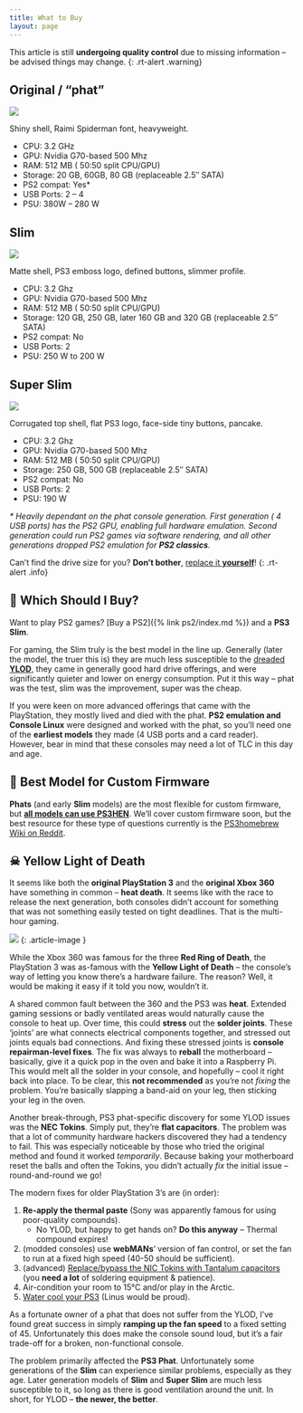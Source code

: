 ```yaml
---
title: What to Buy
layout: page
---
```


This article is still **undergoing quality control** due to missing information – be advised things may change.
{: .rt-alert .warning}

<div class="container rt-columncase">
<div class="row align-items-start">

<div class="col" markdown="1">

## Original / “phat”

![](/assets/img/1280px-PS3-Fat-Console-Vert.webp)

Shiny shell, Raimi Spiderman font, heavyweight.

* CPU: 3.2 GHz
* GPU: Nvidia G70-based 500 Mhz
* RAM: 512 MB ( 50:50 split CPU/GPU)
* Storage: 20 GB, 60GB, 80 GB (replaceable 2.5″ SATA)
* PS2 compat: Yes\*
* USB Ports: 2 – 4
* PSU: 380W – 280 W

</div><div class="col" markdown="1">

## Slim

![](/assets/img/800px-PS3-Slim-Console-Vert.webp)

Matte shell, PS3 emboss logo, defined buttons, slimmer profile.

* CPU: 3.2 Ghz
* GPU: Nvidia G70-based 500 Mhz
* RAM: 512 MB ( 50:50 split CPU/GPU)
* Storage: 120 GB, 250 GB, later 160 GB and 320 GB (replaceable 2.5″ SATA)
* PS2 compat: No
* USB Ports: 2
* PSU: 250 W to 200 W

</div><div class="col" markdown="1">

## Super Slim

![](/assets/img/1920px-Sony-PlayStation-PS3-SuperSlim-Console-FL.webp)

Corrugated top shell, flat PS3 logo, face-side tiny buttons, pancake.

* CPU: 3.2 Ghz
* GPU: Nvidia G70-based 500 Mhz
* RAM: 512 MB ( 50:50 split CPU/GPU)
* Storage: 250 GB, 500 GB (replaceable 2.5″ SATA)
* PS2 compat: No
* USB Ports: 2
* PSU: 190 W

</div>

</div>
</div>

_\* Heavily dependant on the phat console generation. First generation ( 4 USB ports) has the PS2 GPU, enabling full hardware emulation. Second generation could run PS2 games via software rendering, and all other generations dropped PS2 emulation for **PS2 classics**._

Can’t find the drive size for you? **Don’t bother**, [replace it **yourself**](https://www.ifixit.com/Guide/PlayStation+3+Slim+Hard+Drive+Replacement/3223)!
{: .rt-alert .info}

## 🤔 Which Should I Buy?

Want to play PS2 games? [Buy a PS2]({% link ps2/index.md %}) and a **PS3 Slim**.

For gaming, the Slim truly is the best model in the line up. Generally (later the model, the truer this is) they are much less susceptible to the [dreaded **YLOD**](#YLOD), they came in generally good hard drive offerings, and were significantly quieter and lower on energy consumption. Put it this way – phat was the test, slim was the improvement, super was the cheap.

If you were keen on more advanced offerings that came with the PlayStation, they mostly lived and died with the phat. **PS2 emulation and Console Linux** were designed and worked with the phat, so you’ll need one of the **earliest models** they made (4 USB ports and a card reader). However, bear in mind that these consoles may need a lot of TLC in this day and age.

## 🤫 Best Model for Custom Firmware

**Phats** (and early **Slim** models) are the most flexible for custom firmware, but **[all models can use PS3HEN](https://youtu.be/xGS_Ryx_7r8)**. We’ll cover custom firmware soon, but the best resource for these type of questions currently is the [PS3homebrew Wiki on Reddit](https://www.reddit.com/r/ps3homebrew/wiki/index).

## ☠ Yellow Light of Death

It seems like both the **original PlayStation 3** and the **original Xbox 360** have something in common – **heat death**. It seems like with the race to release the next generation, both consoles didn’t account for something that was not something easily tested on tight deadlines. That is the multi-hour gaming.

![](/assets/img/ps3thisisfine.webp)
{: .article-image }

While the Xbox 360 was famous for the three **Red Ring of Death**, the PlayStation 3 was as-famous with the **Yellow Light of Death** – the console’s way of letting you know there’s a hardware failure. The reason? Well, it would be making it easy if it told you now, wouldn’t it.

A shared common fault between the 360 and the PS3 was **heat**. Extended gaming sessions or badly ventilated areas would naturally cause the console to heat up. Over time, this could **stress** out the **solder joints**. These ‘joints’ are what connects electrical components together, and stressed out joints equals bad connections. And fixing these stressed joints is **console repairman-level fixes**. The fix was always to **reball** the motherboard – basically, give it a quick pop in the oven and bake it into a Raspberry Pi. This would melt all the solder in your console, and hopefully – cool it right back into place. To be clear, this **not recommended** as you’re not _fixing_ the problem. You’re basically slapping a band-aid on your leg, then sticking your leg in the oven.

Another break-through, PS3 phat-specific discovery for some YLOD issues was the **NEC Tokins**. Simply put, they’re **flat capacitors**. The problem was that a lot of community hardware hackers discovered they had a tendency to fail. This was especially noticeable by those who tried the original method and found it worked _temporarily_. Because baking your motherboard reset the balls and often the Tokins, you didn’t actually _fix_ the initial issue – round-and-round we go!

The modern fixes for older PlayStation 3’s are (in order):

1. **Re-apply the thermal paste** (Sony was apparently famous for using poor-quality compounds).
   * No YLOD, but happy to get hands on? **Do this anyway** – Thermal compound expires!
2. (modded consoles) use **webMANs**‘ version of fan control, or set the fan to run at a fixed high speed (40-50 should be sufficient).
3. (advanced) [Replace/bypass the NIC Tokins with Tantalum capacitors](https://www.psx-place.com/threads/tutorial-research-nec-tokin-capacitors-replacement-ylod-fix.25260/) (you **need a lot** of soldering equipment & patience).
4. Air-condition your room to 15°C and/or play in the Arctic.
5. [Water cool your PS3](https://www.gearfuse.com/water-cooled-ps3-someone-was-bound-to-do-it/) (Linus would be proud).

As a fortunate owner of a phat that does not suffer from the YLOD, I’ve found great success in simply **ramping up the fan speed** to a fixed setting of 45. Unfortunately this does make the console sound loud, but it’s a fair trade-off for a broken, non-functional console.

The problem primarily affected the **PS3 Phat**. Unfortunately some generations of the **Slim** can experience similar problems, especially as they age. Later generation models of **Slim** and **Super Slim** are much less susceptible to it, so long as there is good ventilation around the unit. In short, for YLOD – **the newer, the better**.
